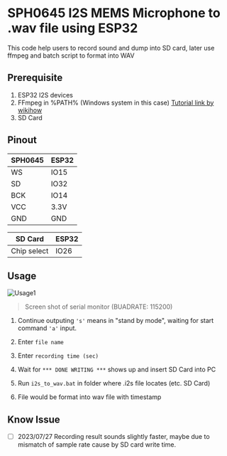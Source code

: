 # SPH0645 I2S MEMS Microphone to .wav file using ESP32

This code help users to record sound and dump into SD card, later use ffmpeg and batch script to format into WAV

## Prerequisite

1. ESP32 I2S devices 
2. FFmpeg in %PATH% (Windows system in this case) [Tutorial link by wikihow](https://www.wikihow.com/Install-FFmpeg-on-Windows)
3. SD Card

## Pinout

|SPH0645|ESP32|
|-------|-----|
|WS     |IO15 |
|SD     |IO32 |
|BCK    |IO14 |
|VCC    |3.3V |
|GND    |GND  |

|SD Card|ESP32|
|-------|-----|
|Chip select     |IO26 |

## Usage

![Usage1](https://github.com/william0503tw/I2S_MIC_recorder/blob/main/picture/usage_1.png)

> Screen shot of serial monitor (BUADRATE: 115200)

1. Continue outputing ``'s'`` means in "stand by mode", waiting for start command ``'a'`` input.

2. Enter ``file name``

3. Enter ``recording time (sec)`` 

4. Wait for ``*** DONE WRITING ***`` shows up and insert SD Card into PC

5. Run ``i2s_to_wav.bat`` in folder where .i2s file locates (etc. SD Card)

6. File would be format into wav file with timestamp

## Know Issue

- [ ] 2023/07/27 Recording result sounds slightly faster, maybe due to mismatch of sample rate cause by SD card write time. 